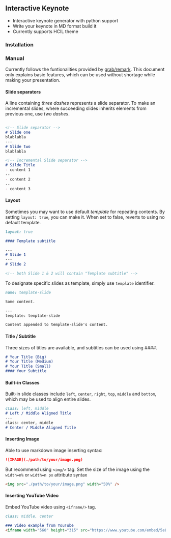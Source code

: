 ## Interactive Keynote

- Interactive keynote generator with python support
- Write your keynote in MD format build it
- Currently supports HCIL theme

### Installation

### Manual

Currently follows the funtionalities provided by [grab/remark](https://github.com/gnab/remark/wiki). 
This document only explains basic features, which can be used without shortage while making your presentation.

#### Slide separators

A line containing *three dashes* represents a slide separator. To make an incremental slides, where succeeding slides inherits elements from previous one, use *two dashes*.

```markdown

<!-- Slide separator -->
# Slide one
blablabla
---
# Slide two
blablabla

<!-- Incremental Slide separator -->
# Silde Title 
- content 1
--
- content 2
--
- content 3

```

#### Layout

Sometimes you may want to use default *template* for repeating contents. By setting `layout: true`, you can make it. 
When set to false, reverts to using no default template.

```markdown
layout: true

#### Template subtitle

---
# Slide 1
---
# Slide 2 

<!-- both Slide 1 & 2 will contain "Template subtitle" -->

```

To designate specific slides as template, simply use `template` identifier.

```markdown
name: template-slide

Some content.

---
template: template-slide

Content appended to template-slide's content.

```


#### Title / Subtitle

Three sizes of titles are available, and subtitles can be used using ####.

```markdown
# Your Title (Big)
# Your Title (Medium)
# Your Title (Small)    
#### Your Subtitle   

```

#### Built-in Classes

Built-in slide classes include `left`, `center`, `right`, `top`, `middle` and `bottom`, which may be used to align entire slides.

```markdown
class: left, middle
# Left / Middle Aligned Title
---
class: center, middle
# Center / Middle Aligned Title
```

#### Inserting Image

Able to use markdown image inserting syntax:
```markdown
![IMAGE](./path/to/your/image.png)
```

But recommend using `<img/>` tag. Set the size of the image using the `width=n%` or `width=n px` attribute syntax 

```html
<img src="./path/to/your/image.png" width="50%" />
```

#### Inserting YouTube Video

Embed YouTube video using `<iframe/>` tag.

```markdown
class: middle, center

### Video example from YouTube
<iframe width="560" height="315" src="https://www.youtube.com/embed/5eLcHJLDlI8" frameborder="0" allow="encrypted-media" allowfullscreen></iframe>


```



